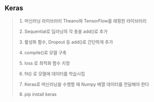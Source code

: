 ## Keras

> 1. 머신러닝 라이브러리 Theano와 TensorFlow를 래핑한 라이브러리
>
> 2. Sequential로 딥러닝의 각 층을 add()로 추가
>
> 3. 활성화 함수, Dropout 등 add()로 간단하게 추가
>
> 4. compile()로 모델 구축
>
> 5. loss 로 최적화 함수 지정
>
> 6. fit() 로 모델에 데이터를 학습시킴
>
> 7. Keras로 머신러닝을 수행할 때 Numpy 배열 데이터를 전달해야 한다
> 8. pip install keras